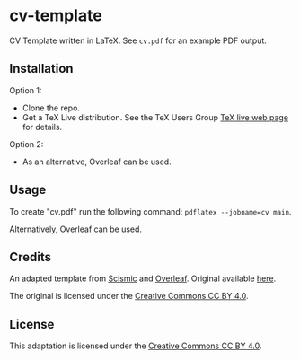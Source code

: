 # cv-template

CV Template written in LaTeX. See `cv.pdf` for an example PDF output. 

## Installation 

Option 1:
* Clone the repo. 
* Get a TeX Live distribution. See the TeX Users Group [TeX live web page](https://tug.org/texlive/) for details. 

Option 2: 
* As an alternative, Overleaf can be used. 

## Usage

To create "cv.pdf" run the following command: `pdflatex --jobname=cv main`. 

Alternatively, Overleaf can be used. 

## Credits

An adapted template from [Scismic](https://scismic.com) and [Overleaf](https://overleaf.com). Original available 
[here](https://overleaf.com/latex/templates/scismics-recommended-cv-template-for-biotech-and-pharma-jobs/hbnkjrjnnpjz).

The original is licensed under the [Creative Commons CC BY 4.0](https://creativecommons.org/licenses/by/4.0/).

## License

This adaptation is licensed under the [Creative Commons CC BY 4.0](https://creativecommons.org/licenses/by/4.0/).
